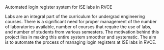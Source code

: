 
Automated login register system for ISE labs in RVCE

Labs are an integral part of the curriculum for undergrad engineering courses. There is a
significant need for proper management of the number of laboratories available, number of courses
that require the use of labs, and number of students from various semesters. The motivation behind
this project lies in making this entire system smoother and systematic. The aim is to automate the
process of managing login registers at ISE labs in RVCE.

